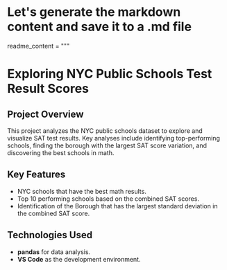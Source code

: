 # Let's generate the markdown content and save it to a .md file

readme_content = """
# Exploring NYC Public Schools Test Result Scores

## Project Overview

This project analyzes the NYC public schools dataset to explore and visualize SAT test results. Key analyses include identifying top-performing schools, finding the borough with the largest SAT score variation, and discovering the best schools in math.

## Key Features

- NYC schools that have the best math results.
- Top 10 performing schools based on the combined SAT scores.
- Identification of the Borough that has the largest standard deviation in the combined SAT score.

## Technologies Used

- **pandas** for data analysis.
- **VS Code** as the development environment.